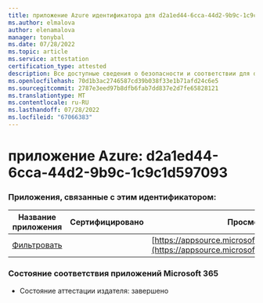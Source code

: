 ```yaml
---
title: приложение Azure идентификатора для d2a1ed44-6cca-44d2-9b9c-1c9c1d597093
ms.author: elmalova
author: elenamalova
manager: tonybal
ms.date: 07/28/2022
ms.topic: article
ms.service: attestation
certification_type: attested
description: Все доступные сведения о безопасности и соответствии для d2a1ed44-6cca-44d2-9b9c-1c9c1d597093.
ms.openlocfilehash: 70d1b3ac2746587cd39b038f33e1b71afd24c6e5
ms.sourcegitcommit: 2787e3eed97b8dfb6fab7dd837e2d7fe65828121
ms.translationtype: MT
ms.contentlocale: ru-RU
ms.lasthandoff: 07/28/2022
ms.locfileid: "67066383"
---
```

# <a name="azure-app-id-d2a1ed44-6cca-44d2-9b9c-1c9c1d597093"></a>приложение Azure: d2a1ed44-6cca-44d2-9b9c-1c9c1d597093


### <a name="apps-associated-with-this-id"></a>Приложения, связанные с этим идентификатором:
| **Название приложения** | **Сертифицировано** | **Просмотр в AppSource** |
|--------------|---------------|-----------------------|
| [Фильтровать](../forward/WA200002545.md) |  | [https://appsource.microsoft.com/product/office/WA200002545](https://appsource.microsoft.com/product/office/WA200002545) |

### <a name="microsoft-365-app-compliance-status"></a>Состояние соответствия приложений Microsoft 365
- Состояние аттестации издателя: завершено
